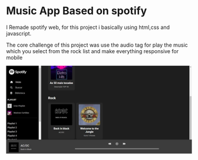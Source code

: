<h1>Music App Based on spotify</h1>

I Remade spotify web, for this project i basically using html,css and javascript.

The core challenge of this project was use the audio tag for play the music which you select from the rock list and make everything responsive for mobile

<img src="https://raw.githubusercontent.com/nathanzd/music-app-clone/main/Screenshot.jpg"/>
